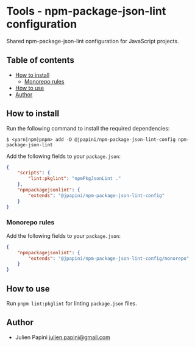 # Tools - npm-package-json-lint configuration <!-- omit in toc -->

Shared npm-package-json-lint configuration for JavaScript projects.

## Table of contents <!-- omit in toc -->

-   [How to install](#how-to-install)
    -   [Monorepo rules](#monorepo-rules)
-   [How to use](#how-to-use)
-   [Author](#author)

## How to install

Run the following command to install the required dependencies:

```shell
$ <yarn|npm|pnpm> add -D @jpapini/npm-package-json-lint-config npm-package-json-lint
```

Add the following fields to your `package.json`:

```json
{
    "scripts": {
        "lint:pkglint": "npmPkgJsonLint ."
    },
    "npmpackagejsonlint": {
        "extends": "@jpapini/npm-package-json-lint-config"
    }
}
```

### Monorepo rules

Add the following fields to your `package.json`:

```json
{
    "npmpackagejsonlint": {
        "extends": "@jpapini/npm-package-json-lint-config/monorepo"
    }
}
```

## How to use

Run `pnpm lint:pkglint` for linting `package.json` files.

## Author

-   Julien Papini <julien.papini@gmail.com>
